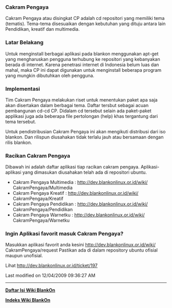 ### Cakram Pengaya
Cakram Pengaya atau disingkat CP adalah cd repositori yang memiliki tema
(tematis). Tema-tema disesuaikan dengan kebutuhan yang dituju antara lain
Pendidikan, kreatif dan multimedia.

### Latar Belakang
Untuk menginstall berbagai aplikasi pada blankon menggunakan apt-get yang
mengharuskan pengguna terhubung ke repositori yang kebanyakan berada di
internet. Karena penetrasi internet di Indonesia belum luas dan mahal, maka CP
ini dapat digunakan untuk menginstall beberapa program yang mungkin dibutuhkan
oleh pengguna.

### Implementasi
Tim Cakram Pengaya melakukan riset untuk menentukan paket apa saja akan
disertakan dalam berbagai tema. Daftar tersbut sebagai acuan pembangunan cd-cd
CP. Didalam cd tersebut selain ada paket-paket applikasi juga ada beberapa file
pertolongan (help) khas tergantung dari tema tersebut.

Untuk pendistribusian Cakram Pengaya ini akan mengikuti distribusi dari iso
blankon. Dan rilispun diusahakan tidak terlalu jauh atau bersamaan dengan rilis
blankon.

### Racikan Cakram Pengaya
Dibawah ini adalah daftar aplikasi tiap racikan cakram pengaya. Aplikasi-
aplikasi yang dimasukan diusahakan telah ada di repositori ubuntu.
  * Cakram Pengaya Multimedia : ​http://dev.blankonlinux.or.id/wiki/
      CakramPengaya/Multimedia
   * Cakram Pengaya Kreatif : ​http://dev.blankonlinux.or.id/wiki/
      CakramPengaya/Kreatif
   * Cakram Pengaya Pendidikan : ​http://dev.blankonlinux.or.id/wiki/
      CakramPengaya/Pendidikan
   * Cakram Pengaya Warnetku : ​http://dev.blankonlinux.or.id/wiki/
      CakramPengaya/Warnetku

### Ingin Aplikasi favorit masuk Cakram Pengaya?
Masukkan aplikasi favorit anda kesini ​http://dev.blankonlinux.or.id/wiki/
CakramPengaya/request Pastikan ada di dalam repository ubuntu ofisial maupun
unofisial.

Lihat ​http://dev.blankonlinux.or.id/ticket/197

Last modified on 12/04/2009 09:36:27 AM
 
---
[**Daftar Isi Wiki BlankOn**](/DaftarIsi/README.md)
 
[**Indeks Wiki BlankOn**](/Indeks.md)
